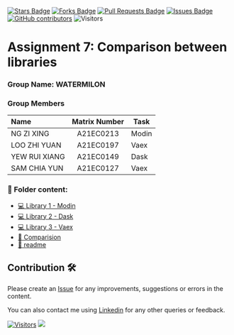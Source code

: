<a href="https://github.com/drshahizan/HPDP/stargazers"><img src="https://img.shields.io/github/stars/drshahizan/HPDP" alt="Stars Badge"/></a>
<a href="https://github.com/drshahizan/HPDP/network/members"><img src="https://img.shields.io/github/forks/drshahizan/HPDP" alt="Forks Badge"/></a>
<a href="https://github.com/drshahizan/HPDP/pulls"><img src="https://img.shields.io/github/issues-pr/drshahizan/HPDP" alt="Pull Requests Badge"/></a>
<a href="https://github.com/drshahizan/HPDP"><img src="https://img.shields.io/github/issues/drshahizan/HPDP" alt="Issues Badge"/></a>
<a href="https://github.com/drshahizan/HPDP/graphs/contributors"><img alt="GitHub contributors" src="https://img.shields.io/github/contributors/drshahizan/HPDP?color=2b9348"></a>
![Visitors](https://api.visitorbadge.io/api/visitors?path=https%3A%2F%2Fgithub.com%2Fdrshahizan%2FHPDP&labelColor=%23d9e3f0&countColor=%23697689&style=flat)

# Assignment 7: Comparison between libraries

### Group Name: WATERMILON
### Group Members

| Name                                      | Matrix Number   | Task       |
| :---------------------------------------- | :-------------: | ---------- |
| NG ZI XING                   |A21EC0213        |Modin|
| LOO ZHI YUAN                        |A21EC0197        |Vaex|
| YEW RUI XIANG                |A21EC0149        |Dask|
| SAM CHIA YUN                |A21EC0127        |Vaex|

### 📂 Folder content:
* [💻 Library 1 - Modin](https://github.com/drshahizan/Python-big-data/blob/main/assignment/ass7/hpdp/WATERMILON/modin.ipynb)
* [💻 Library 2 - Dask](https://github.com/drshahizan/Python-big-data/blob/main/assignment/ass7/hpdp/WATERMILON/dask.ipynb)
* [💻 Library 3 - Vaex](https://github.com/drshahizan/Python-big-data/blob/main/assignment/ass7/hpdp/WATERMILON/vaex.ipynb)
* [📝 Comparision](https://github.com/drshahizan/Python-big-data/blob/main/assignment/ass7/hpdp/WATERMILON/comparison.md)
* [📝 readme](https://github.com/drshahizan/Python-big-data/blob/main/assignment/ass7/hpdp/WATERMILON/readme.md)

## Contribution 🛠️
Please create an [Issue](https://github.com/drshahizan/HPDP/issues) for any improvements, suggestions or errors in the content.

You can also contact me using [Linkedin](https://www.linkedin.com/in/drshahizan/) for any other queries or feedback.

[![Visitors](https://api.visitorbadge.io/api/visitors?path=https%3A%2F%2Fgithub.com%2Fdrshahizan&labelColor=%23697689&countColor=%23555555&style=plastic)](https://visitorbadge.io/status?path=https%3A%2F%2Fgithub.com%2Fdrshahizan)
![](https://hit.yhype.me/github/profile?user_id=81284918)




